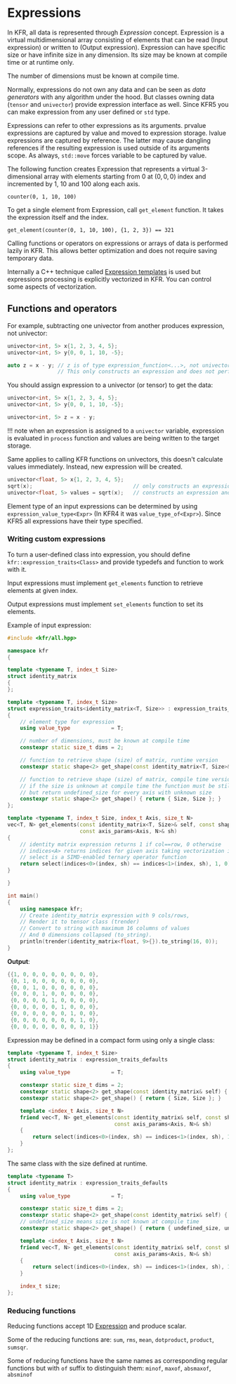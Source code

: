 # Expressions

In KFR, all data is represented through _Expression_ concept.
Expression is a virtual multidimensional array consisting of elements that can be read (Input expression) or written to (Output expression).
Expression can have specific size or have infinite size in any dimension. Its size may be known at compile time or at runtime only.

The number of dimensions must be known at compile time.

Normally, expressions do not own any data and can be seen as _data generators_ with any algorithm under the hood. But classes owning data (`tensor` and `univector`) provide expression interface as well. Since KFR5 you can make expression from any user defined or `std` type.

Expressions can refer to other expressions as its arguments.
prvalue expressions are captured by value and moved to expression storage.
lvalue expressions are captured by reference. 
The latter may cause dangling references if the resulting expression is used outside of its arguments scope. As always, `std::move` forces variable to be captured by value.

The following function creates Expression that represents a virtual 3-dimensional array with elements starting from 0 at $(0,0,0)$ index
and incremented by $1$, $10$ and $100$ along each axis.
```
counter(0, 1, 10, 100)
```

To get a single element from Expression, call `get_element` function. It takes the expression itself and the index.
```
get_element(counter(0, 1, 10, 100), {1, 2, 3}) == 321
```

Calling functions or operators on expressions or arrays of data is performed lazily in KFR.
This allows better optimization and does not require saving temporary data.

Internally a C++ technique called [Expression templates](https://en.wikipedia.org/wiki/Expression_templates) is used but expressions processing is explicitly vectorized in KFR. You can control some aspects of vectorization.

## Functions and operators

For example, subtracting one univector from another produces expression, not univector:

```c++
univector<int, 5> x{1, 2, 3, 4, 5};
univector<int, 5> y{0, 0, 1, 10, -5};

auto z = x - y; // z is of type expression_function<...>, not univector. 
                // This only constructs an expression and does not perform any calculation
```

You should assign expression to a univector (or tensor) to get the data:

```c++
univector<int, 5> x{1, 2, 3, 4, 5};
univector<int, 5> y{0, 0, 1, 10, -5};    

univector<int, 5> z = x - y;
```

!!! note
    when an expression is assigned to a `univector` variable, expression is evaluated in `process` function and values are being written to the target storage.

Same applies to calling KFR functions on univectors, this doesn't calculate values immediately. Instead, new expression will be created.

```c++
univector<float, 5> x{1, 2, 3, 4, 5};
sqrt(x);                                // only constructs an expression
univector<float, 5> values = sqrt(x);   // constructs an expression and writes data to univector
```

Element type of an input expressions can be determined by using `expression_value_type<Expr>` (In KFR4 it was `value_type_of<Expr>`). Since KFR5 all expressions have their type specified.

### Writing custom expressions

To turn a user-defined class into expression, you should define
`kfr::expression_traits<Class>` and provide typedefs and function to work with it.

Input expressions must implement `get_elements` function to retrieve elements at given index.

Output expressions must implement `set_elements` function to set its elements.

Example of input expression:

```c++
#include <kfr/all.hpp>

namespace kfr
{

template <typename T, index_t Size>
struct identity_matrix
{
};

template <typename T, index_t Size>
struct expression_traits<identity_matrix<T, Size>> : expression_traits_defaults
{
    // element type for expression
    using value_type             = T;

    // number of dimensions, must be known at compile time
    constexpr static size_t dims = 2;

    // function to retrieve shape (size) of matrix, runtime version
    constexpr static shape<2> get_shape(const identity_matrix<T, Size>& self) { return { Size, Size }; }

    // function to retrieve shape (size) of matrix, compile time version
    // if the size is unknown at compile time the function must be still defined
    // but return undefined_size for every axis with unknown size
    constexpr static shape<2> get_shape() { return { Size, Size }; }
};

template <typename T, index_t Size, index_t Axis, size_t N>
vec<T, N> get_elements(const identity_matrix<T, Size>& self, const shape<2>& index,
                       const axis_params<Axis, N>& sh)
{
    // identity matrix expression returns 1 if col==row, 0 otherwise
    // indices<A> returns indices for given axis taking vectorization into account
    // select is a SIMD-enabled ternary operator function
    return select(indices<0>(index, sh) == indices<1>(index, sh), 1, 0);
}

}

int main()
{
    using namespace kfr;
    // Create identity_matrix expression with 9 cols/rows,
    // Render it to tensor class (trender)
    // Convert to string with maximum 16 columns of values
    // And 0 dimensions collapsed (to_string).
    println(trender(identity_matrix<float, 9>{}).to_string(16, 0));
}
```

**Output**:

```c++
{{1, 0, 0, 0, 0, 0, 0, 0, 0},
 {0, 1, 0, 0, 0, 0, 0, 0, 0},
 {0, 0, 1, 0, 0, 0, 0, 0, 0},
 {0, 0, 0, 1, 0, 0, 0, 0, 0},
 {0, 0, 0, 0, 1, 0, 0, 0, 0},
 {0, 0, 0, 0, 0, 1, 0, 0, 0},
 {0, 0, 0, 0, 0, 0, 1, 0, 0},
 {0, 0, 0, 0, 0, 0, 0, 1, 0},
 {0, 0, 0, 0, 0, 0, 0, 0, 1}}
```

Expression may be defined in a compact form using only a single class:

```c++
template <typename T, index_t Size>
struct identity_matrix : expression_traits_defaults
{
    using value_type             = T;

    constexpr static size_t dims = 2;
    constexpr static shape<2> get_shape(const identity_matrix& self) { return { Size, Size }; }
    constexpr static shape<2> get_shape() { return { Size, Size }; }

    template <index_t Axis, size_t N>
    friend vec<T, N> get_elements(const identity_matrix& self, const shape<2>& index,
                                  const axis_params<Axis, N>& sh)
    {
        return select(indices<0>(index, sh) == indices<1>(index, sh), 1, 0);
    }
};

```

The same class with the size defined at runtime.

```c++
template <typename T>
struct identity_matrix : expression_traits_defaults
{
    using value_type             = T;

    constexpr static size_t dims = 2;
    constexpr static shape<2> get_shape(const identity_matrix& self) { return { self.size, self.size }; }
    // undefined_size means size is not known at compile time
    constexpr static shape<2> get_shape() { return { undefined_size, undefined_size }; }

    template <index_t Axis, size_t N>
    friend vec<T, N> get_elements(const identity_matrix& self, const shape<2>& index,
                                  const axis_params<Axis, N>& sh)
    {
        return select(indices<0>(index, sh) == indices<1>(index, sh), 1, 0);
    }

    index_t size;
};

```

### Reducing functions

Reducing functions accept 1D [Expression](expressions.md) and produce scalar.

Some of the reducing functions are:
`sum`, `rms`, `mean`, `dotproduct`, `product`, `sumsqr`.

Some of reducing functions have the same names as corresponding regular functions but with `of` suffix to distinguish them: 
`minof`, `maxof`, `absmaxof`, `absminof`
